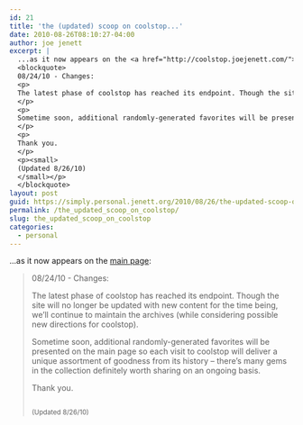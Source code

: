 ```yaml
---
id: 21
title: 'the (updated) scoop on coolstop...'
date: 2010-08-26T08:10:27-04:00
author: joe jenett
excerpt: |
  ...as it now appears on the <a href="http://coolstop.joejenett.com/">main page</a>:
  <blockquote>
  08/24/10 - Changes:
  <p>
  The latest phase of coolstop has reached its endpoint. Though the site will no longer be updated with new content for the time being, we'll continue to maintain the archives (while considering possible new directions for coolstop).
  </p>
  <p>
  Sometime soon, additional randomly-generated favorites will be presented on the main page so each visit to coolstop will deliver a unique assortment of goodness from its history &ndash; there's many gems in the collection definitely worth sharing on an ongoing basis.
  </p>
  <p>
  Thank you.
  </p>
  <p><small>
  (Updated 8/26/10)
  </small></p>
  </blockquote>
layout: post
guid: https://simply.personal.jenett.org/2010/08/26/the-updated-scoop-on-coolstop/
permalink: /the_updated_scoop_on_coolstop/
slug: the_updated_scoop_on_coolstop
categories:
  - personal
---
```

...as it now appears on the [main page](http://coolstop.joejenett.com/):

> 08/24/10 - Changes:
> 
> The latest phase of coolstop has reached its endpoint. Though the site will no longer be updated with new content for the time being, we’ll continue to maintain the archives (while considering possible new directions for coolstop). 
> 
> Sometime soon, additional randomly-generated favorites will be presented on the main page so each visit to coolstop will deliver a unique assortment of goodness from its history &ndash; there’s many gems in the collection definitely worth sharing on an ongoing basis. 
> 
> Thank you. 
> 
> <small><br> (Updated 8/26/10)<br> </small>